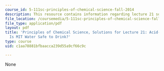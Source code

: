 ```yaml
---
course_id: 5-111sc-principles-of-chemical-science-fall-2014
description: This resource contains information regarding lecture 21 solution.
file_location: /coursemedia/5-111sc-principles-of-chemical-science-fall-2014/c1aa78881bfbaacca239d55a9cf66c9c_MIT5_111F14_Lec21Soln.pdf
file_type: application/pdf
layout: pdf
title: 'Principles of Chemical Science, Solutions for Lecture 21: Acid-Base Equilibrium:
  Is MIT Water Safe to Drink?'
type: course
uid: c1aa78881bfbaacca239d55a9cf66c9c

---
```

None